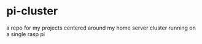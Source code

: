 # pi-cluster
a repo for my projects centered around my home server cluster running on a single rasp pi
